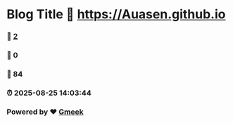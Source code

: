 # Blog Title :link: https://Auasen.github.io 
### :page_facing_up: [2](https://Auasen.github.io/tag.html) 
### :speech_balloon: 0 
### :hibiscus: 84 
### :alarm_clock: 2025-08-25 14:03:44 
### Powered by :heart: [Gmeek](https://github.com/Meekdai/Gmeek)
